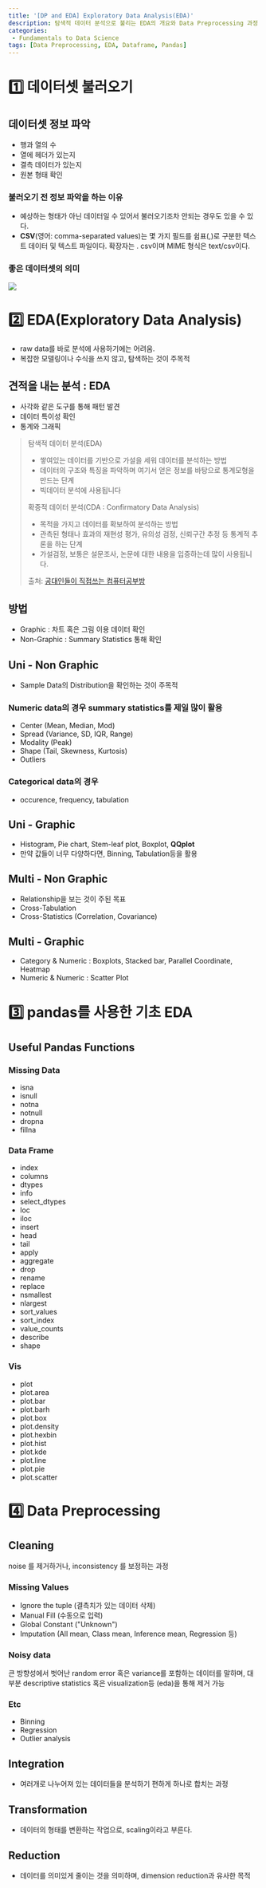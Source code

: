 ```yaml
---
title: '[DP and EDA] Exploratory Data Analysis(EDA)'
description: 탐색적 데이터 분석으로 불리는 EDA의 개요와 Data Preprocessing 과정 설명
categories:
 - Fundamentals to Data Science
tags: [Data Preprocessing, EDA, Dataframe, Pandas]
---
```


# 1️⃣ 데이터셋 불러오기
## 데이터셋 정보 파악
- 행과 열의 수
- 열에 헤더가 있는지
- 결측 데이터가 있는지
- 원본 형태 확인

### 불러오기 전 정보 파악을 하는 이유
- 예상하는 형태가 아닌 데이터일 수 있어서 불러오기조차 안되는 경우도 있을 수 있다.
- **CSV**(영어: comma-separated values)는 몇 가지 필드를 쉼표(,)로 구분한 텍스트 데이터 및 텍스트 파일이다. 확장자는 . csv이며 MIME 형식은 text/csv이다.

### 좋은 데이터셋의 의미

<img src='https://i.imgur.com/iVGibwz.png'>

# 2️⃣ EDA(Exploratory Data Analysis)
- raw data를 바로 분석에 사용하기에는 어려움.
- 복잡한 모델링이나 수식을 쓰지 않고, 탐색하는 것이 주목적

## 견적을 내는 분석 : EDA
- 사각화 같은 도구를 통해 패턴 발견
- 데이터 특이성 확인
- 통계와 그래픽

> 탐색적 데이터 분석(EDA)
>- 쌓여있는 데이터를 기반으로 가설을 세워 데이터를 분석하는 방법
>- 데이터의 구조와 특징을 파악하며 여기서 얻은 정보를 바탕으로 통계모형을 만드는 단계
>- 빅데이터 분석에 사용됩니다
>
>확증적 데이터 분석(CDA : Confirmatory Data Analysis)
>- 목적을 가지고 데이터를 확보하여 분석하는 방법
>- 관측된 형태나 효과의 재현성 평가, 유의성 검정, 신뢰구간 추정 등 통계적 추론을 하는 단계
>- 가설검정, 보통은 설문조사, 논문에 대한 내용을 입증하는데 많이 사용됩니다.
>
>
> 출처: [공대인들이 직접쓰는 컴퓨터공부방](https://hackersstudy.tistory.com/122)

## 방법
- Graphic : 차트 혹은 그림 이용 데이터 확인
- Non-Graphic : Summary Statistics 통해 확인

## Uni - Non Graphic
- Sample Data의 Distribution을 확인하는 것이 주목적

### Numeric data의 경우 summary statistics를 제일 많이 활용
- Center (Mean, Median, Mod)
- Spread (Variance, SD, IQR, Range)
- Modality (Peak)
- Shape (Tail, Skewness, Kurtosis)
- Outliers

### Categorical data의 경우
- occurence, frequency, tabulation

## Uni - Graphic
- Histogram, Pie chart, Stem-leaf plot, Boxplot, **QQplot**
- 만약 값들이 너무 다양하다면, Binning, Tabulation등을 활용

## Multi - Non Graphic
- Relationship을 보는 것이 주된 목표
- Cross-Tabulation
- Cross-Statistics (Correlation, Covariance)

## Multi - Graphic
- Category & Numeric : Boxplots, Stacked bar, Parallel Coordinate, Heatmap
- Numeric & Numeric : Scatter Plot

# 3️⃣ pandas를 사용한 기초 EDA

## Useful Pandas Functions

### Missing Data
- isna
- isnull
- notna
- notnull
- dropna
- fillna

### Data Frame
- index
- columns
- dtypes
- info
- select_dtypes
- loc
- iloc
- insert
- head
- tail
- apply
- aggregate
- drop
- rename
- replace
- nsmallest
- nlargest
- sort_values
- sort_index
- value_counts
- describe
- shape

### Vis
- plot
- plot.area
- plot.bar
- plot.barh
- plot.box
- plot.density
- plot.hexbin
- plot.hist
- plot.kde
- plot.line
- plot.pie
- plot.scatter

# 4️⃣ Data Preprocessing

## Cleaning
noise 를 제거하거나, inconsistency 를 보정하는 과정

### Missing Values
- Ignore the tuple (결측치가 있는 데이터 삭제)
- Manual Fill (수동으로 입력)
- Global Constant ("Unknown")
- Imputation (All mean, Class mean, Inference mean, Regression 등)

### Noisy data
큰 방향성에서 벗어난 random error 혹은 variance를 포함하는 데이터를 말하며, 대부분 descriptive statistics 혹은 visualization등 (eda)을 통해 제거 가능

### Etc
- Binning
- Regression
- Outlier analysis

## Integration
- 여러개로 나누어져 있는 데이터들을 분석하기 편하게 하나로 합치는 과정

## Transformation
- 데이터의 형태를 변환하는 작업으로, scaling이라고 부른다.

## Reduction
- 데이터를 의미있게 줄이는 것을 의미하며, dimension reduction과 유사한 목적